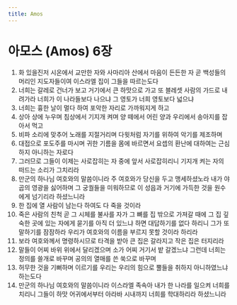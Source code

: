 ```yaml
---
title: Amos
---
```


# 아모스 (Amos) 6장
1. 화 있을진저 시온에서 교만한 자와 사마리아 산에서 마음이 든든한 자 곧 백성들의 머리인 지도자들이여 이스라엘 집이 그들을 따르는도다
1. 너희는 갈레로 건너가 보고 거기에서 큰 하맛으로 가고 또 블레셋 사람의 가드로 내려가라 너희가 이 나라들보다 나으냐 그 영토가 너희 영토보다 넓으냐
1. 너희는 흉한 날이 멀다 하여 포악한 자리로 가까워지게 하고
1. 상아 상에 누우며 침상에서 기지개 켜며 양 떼에서 어린 양과 우리에서 송아지를 잡아서 먹고
1. 비파 소리에 맞추어 노래를 지절거리며 다윗처럼 자기를 위하여 악기를 제조하며
1. 대접으로 포도주를 마시며 귀한 기름을 몸에 바르면서 요셉의 환난에 대하여는 근심하지 아니하는 자로다
1. 그러므로 그들이 이제는 사로잡히는 자 중에 앞서 사로잡히리니 기지개 켜는 자의 떠드는 소리가 그치리라
1. 만군의 하나님 여호와의 말씀이니라 주 여호와가 당신을 두고 맹세하셨노라 내가 야곱의 영광을 싫어하며 그 궁궐들을 미워하므로 이 성읍과 거기에 가득한 것을 원수에게 넘기리라 하셨느니라
1. 한 집에 열 사람이 남는다 하여도 다 죽을 것이라
1. 죽은 사람의 친척 곧 그 시체를 불사를 자가 그 뼈를 집 밖으로 가져갈 때에 그 집 깊숙한 곳에 있는 자에게 묻기를 아직 더 있느냐 하면 대답하기를 없다 하리니 그가 또 말하기를 잠잠하라 우리가 여호와의 이름을 부르지 못할 것이라 하리라
1. 보라 여호와께서 명령하시므로 타격을 받아 큰 집은 갈라지고 작은 집은 터지리라
1. 말들이 어찌 바위 위에서 달리겠으며 소가 어찌 거기서 밭 갈겠느냐 그런데 너희는 정의를 쓸개로 바꾸며 공의의 열매를 쓴 쑥으로 바꾸며
1. 허무한 것을 기뻐하며 이르기를 우리는 우리의 힘으로 뿔들을 취하지 아니하였느냐 하는도다
1. 만군의 하나님 여호와의 말씀이니라 이스라엘 족속아 내가 한 나라를 일으켜 너희를 치리니 그들이 하맛 어귀에서부터 아라바 시내까지 너희를 학대하리라 하셨느니라